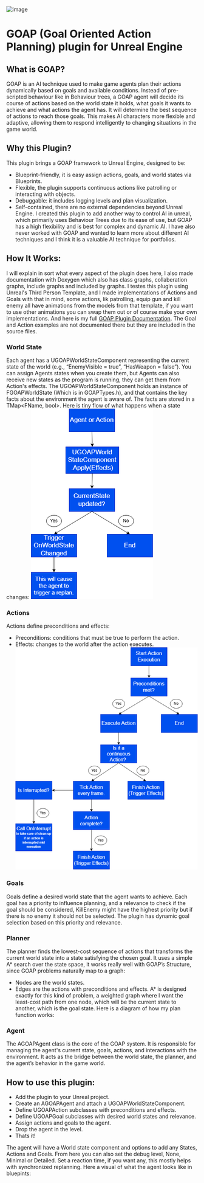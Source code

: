 ![image](https://github.com/AnnedeGeus01/AnnedeGeus01.github.io/assets/144111374/34e2f9bb-eb1d-40d0-84bb-2bf0b4742d57)


# GOAP (Goal Oriented Action Planning) plugin for Unreal Engine

## What is GOAP?

GOAP is an AI technique used to make game agents plan their actions dynamically based on goals and available conditions. Instead of pre-scripted behaviour like in Behaviour trees, a GOAP agent will decide its course of actions based on the world state it holds, what goals it wants to achieve and what actions the agent has. It will determine the best sequence of actions to reach those goals. This makes AI characters more flexible and adaptive, allowing them to respond intelligently to changing situations in the game world.

## Why this Plugin?

This plugin brings a GOAP framework to Unreal Engine, designed to be:
- Blueprint-friendly, it is easy assign actions, goals, and world states via Blueprints.
- Flexible, the plugin supports continuous actions like patrolling or interacting with objects.
- Debuggable: it includes logging levels and plan visualization.
- Self-contained, there are no external dependencies beyond Unreal Engine.
I created this plugin to add another way to control AI in unreal, which primarily uses Behaviour Trees due to its ease of use, but GOAP has a high flexibility and is best for complex and dynamic AI. I have also never worked with GOAP and wanted to learn more about different AI techniques and I think it is a valuable AI technique for portfolios.

## How It Works:

I will explain in sort what every aspect of the plugin does here, I also made documentation with Doxygen which also has class graphs, collaberation graphs, include graphs and included by graphs. I testes this plugin using Unreal's Third Person Template, and I made implementations of Actions and Goals with that in mind, some actions, lik patrolling, equip gun and kill enemy all have animations from the models from that template, if you want to use other animations you can swap them out or of course make your own implementations.
And here is my full [GOAP Plugin Documentation](https://annedegeus01.github.io/GOAPPlugin/index.html). The Goal and Action examples are not documented there but they are included in the source files.

### World State
Each agent has a UGOAPWorldStateComponent representing the current state of the world (e.g., “EnemyVisible = true”, “HasWeapon = false”). You can assign Agents states when you create them, but Agents can also receive new states as the program is running, they can get them from Action's effects. The UGOAPWorldStateComponent holds an instance of FGOAPWorldState (Which is in GOAPTypes.h), and that contains the key facts about the environment the agent is aware of. The facts are stored in a TMap<FName, bool>.
Here is tiny flow of what happens when a state changes:
![World State Diagram](docs/WorldState.drawio.png)

### Actions
Actions define preconditions and effects:
- Preconditions: conditions that must be true to perform the action.
- Effects: changes to the world after the action executes.
![Actions Diagram](docs/Actions.drawio.png)

### Goals
Goals define a desired world state that the agent wants to achieve. Each goal has a priority to influence planning, and a relevance to check if the goal should be considered, KillEnemy might have the highest priority but if there is no enemy it should not be selected. The plugin has dynamic goal selection based on this priority and relevance.

### Planner
The planner finds the lowest-cost sequence of actions that transforms the current world state into a state satisfying the chosen goal.
It uses a simple A* search over the state space, it works really well with GOAP’s Structure, since GOAP problems naturally map to a graph:
- Nodes are the world states.
- Edges are the actions with preconditions and effects.
A* is designed exactly for this kind of problem, a weighted graph where I want the least-cost path from one node, which will be the current state to another, which is the goal state.
Here is a diagram of how my plan function works:


### Agent
The AGOAPAgent class is the core of the GOAP system. It is responsible for managing the agent's current state, goals, actions, and interactions with the environment. It acts as the bridge between the world state, the planner, and the agent’s behavior in the game world.


## How to use this plugin:
- Add the plugin to your Unreal project.
- Create an AGOAPAgent and attach a UGOAPWorldStateComponent.
- Define UGOAPAction subclasses with preconditions and effects.
- Define UGOAPGoal subclasses with desired world states and relevance.
- Assign actions and goals to the agent.
- Drop the agent in the level.
- Thats it!

The agent will have a World state component and options to add any States, Actions and Goals. From here you can also set the debug level, None, Minimal or Detailed. Set a reaction time, if you want any, this mostly helps with synchronized replanning. Here a visual of what the agent looks like in bluepints:
